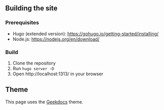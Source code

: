 ## Building the site

### Prerequisites
- Hugo (extended version): https://gohugo.io/getting-started/installing/
- Node.js: https://nodejs.org/en/download/

### Build
1. Clone the repository
2. Run `hugo server -D`
3. Open http://localhost:1313/ in your browser


## Theme
This page uses the [Geekdocs](https://geekdocs.de/usage/getting-started/) theme.
